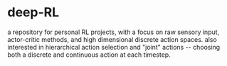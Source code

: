 # deep-RL

a repository for personal RL projects, with a focus on raw sensory input, actor-critic methods, and high dimensional discrete action spaces. also interested in hierarchical action selection and "joint" actions -- choosing both a discrete and continuous action at each timestep.
